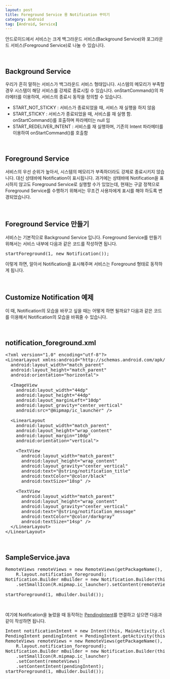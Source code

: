 ```yaml
---
layout: post
title: Foreground Service 용 Notification 꾸미기
category: Android
tag: [Android, Service]
---
```


안드로이드에서 서비스는 크게 백그라운드 서비스(Background Service)와
포그라운드 서비스(Foreground Service)로 나눌 수 있습니다.

<br>

## Background Service

우리가 흔히 말하는 서비스가 백그라운드 서비스 형태입니다. 시스템의 메모리가 부족할 경우
시스템이 해당 서비스를 강제로 종료시킬 수 있습니다. onStartCommand()의 파라메터를 이용하여,
서비스의 종료시 동작을 정의할 수 있습니다.
<ul>
 	<li>START_NOT_STICKY : 서비스가 종료되었을 때, 서비스 재 실행을 하지 않음</li>
 	<li>START_STICKY : 서비스가 종료되었을 때, 서비스를 재 실행 함. onStartCommand()를 호출하며 파라메터는 null 임</li>
 	<li>START_REDELIVER_INTENT : 서비스를 재 실행하며, 기존의 Intent 파라메터를 이용하여 onStartCommand()를 호출함</li>
</ul>
<br>

## Foreground Service

서비스의 우선 순위가 높아서, 시스템의 메모리가 부족하더라도 강제로 종료시키지 않습니다.
대신 상태바에 Notification이 표시됩니다. 과거에는 상태바에 Notification을 표시하지 않고도
Foreground Service로 실행할 수가 있었는데, 현재는 구글 정책으로 Foreground Service를 수행하기
위해서는 무조건 사용자에게 표시를 해야 하도록 변경되었습니다.

<br>

## Foreground Service 만들기

서비스는 기본적으로 Background Service 입니다. Foreground Service를 만들기 위해서는
서비스 내부에 다음과 같은 코드를 작성하면 됩니다.

<pre class="prettyprint">startForeground(1, new Notification());</pre>

이렇게 하면, 알아서 Notification을 표시해주며 서비스는 Foreground 형태로 동작하게 됩니다.

<br>

## Customize Notification 예제

이 때, Notification의 모습을 바꾸고 싶을 때는 어떻게 하면 될까요? 다음과 같은 코드를
이용해서 Notification의 모습을 바꿔줄 수 있습니다.

<br>

## notification_foreground.xml

<pre class="prettyprint">&lt;?xml version="1.0" encoding="utf-8"?&gt;
&lt;LinearLayout xmlns:android="http://schemas.android.com/apk/res/android"
  android:layout_width="match_parent"
  android:layout_height="match_parent"
  android:orientation="horizontal"&gt;

  &lt;ImageView
    android:layout_width="44dp"
    android:layout_height="44dp"
    android:layout_marginLeft="10dp"
    android:layout_gravity="center_vertical"
    android:src="@mipmap/ic_launcher" /&gt;

  &lt;LinearLayout
    android:layout_width="match_parent"
    android:layout_height="wrap_content"
    android:layout_margin="10dp"
    android:orientation="vertical"&gt;

    &lt;TextView
      android:layout_width="match_parent"
      android:layout_height="wrap_content"
      android:layout_gravity="center_vertical"
      android:text="@string/notification_title"
      android:textColor="@color/black"
      android:textSize="18sp" /&gt;

    &lt;TextView
      android:layout_width="match_parent"
      android:layout_height="wrap_content"
      android:layout_gravity="center_vertical"
      android:text="@string/notification_message"
      android:textColor="@color/darkgray"
      android:textSize="14sp" /&gt;
  &lt;/LinearLayout&gt;
&lt;/LinearLayout&gt;</pre>

<br>

## SampleService.java

<pre class="prettyprint">RemoteViews remoteViews = new RemoteViews(getPackageName(),
    R.layout.notification_foreground);
Notification.Builder mBuilder = new Notification.Builder(this)
    .setSmallIcon(R.mipmap.ic_launcher).setContent(remoteViews);

startForeground(1, mBuilder.build());</pre>
<br>

여기에 Notification을 눌렀을 때 동작하는 [PendingIntent](https://developer.android.com/reference/android/app/PendingIntent.html)를
연결하고 싶으면 다음과 같이 작성하면 됩니다.

<pre class="prettyprint">Intent notificationIntent = new Intent(this, MainActivity.class);
PendingIntent pendingIntent = PendingIntent.getActivity(this, 0, notificationIntent, 0);
RemoteViews remoteViews = new RemoteViews(getPackageName(),
    R.layout.notification_foreground);
Notification.Builder mBuilder = new Notification.Builder(this)
    .setSmallIcon(R.mipmap.ic_launcher)
    .setContent(remoteViews)
    .setContentIntent(pendingIntent);
startForeground(1, mBuilder.build());</pre>

